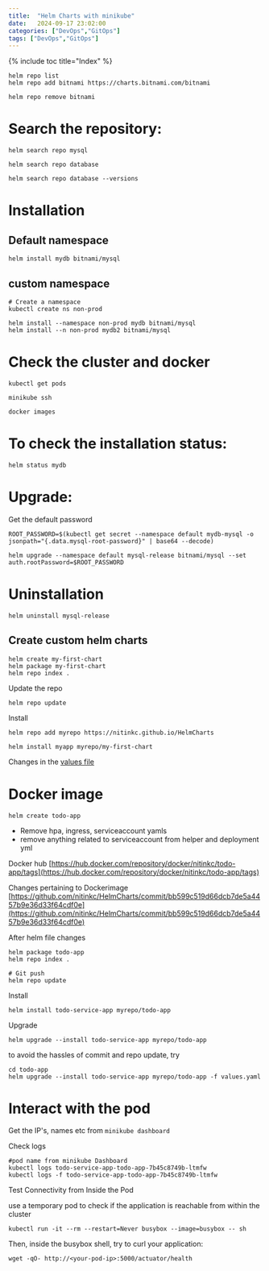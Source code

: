 ```yaml
---
title:  "Helm Charts with minikube"
date:   2024-09-17 23:02:00
categories: ["DevOps","GitOps"]
tags: ["DevOps","GitOps"]
---
```

{% include toc title="Index" %}

```shell
helm repo list
helm repo add bitnami https://charts.bitnami.com/bitnami

helm repo remove bitnami
```


# Search the repository:
```shell
helm search repo mysql

helm search repo database

helm search repo database --versions
```

# Installation
## Default namespace
```shell
helm install mydb bitnami/mysql
```

## custom namespace
```shell
# Create a namespace
kubectl create ns non-prod

helm install --namespace non-prod mydb bitnami/mysql
helm install --n non-prod mydb2 bitnami/mysql
```

# Check the cluster and docker
```shell
kubectl get pods

minikube ssh

docker images
```

# To check the installation status:
```shell
helm status mydb
```

# Upgrade:
Get the default password

`ROOT_PASSWORD=$(kubectl get secret --namespace default mydb-mysql -o jsonpath="{.data.mysql-root-password}" | base64 --decode)`

```shell
helm upgrade --namespace default mysql-release bitnami/mysql --set auth.rootPassword=$ROOT_PASSWORD
```

# Uninstallation
```shell
helm uninstall mysql-release
```


## Create custom helm charts
```shell
helm create my-first-chart
helm package my-first-chart
helm repo index .
```

Update the repo
```shell
helm repo update
```

Install
```shell
helm repo add myrepo https://nitinkc.github.io/HelmCharts
```

```shell
helm install myapp myrepo/my-first-chart
```

Changes in the [values file](https://github.com/nitinkc/HelmCharts/blob/main/todo-app/values.yaml#L10-L58)



# Docker image

```shell
helm create todo-app
```

- Remove hpa, ingress, serviceaccount yamls
- remove anything related to serviceaccount from helper and deployment yml

Docker hub
[https://hub.docker.com/repository/docker/nitinkc/todo-app/tags](https://hub.docker.com/repository/docker/nitinkc/todo-app/tags)

Changes pertaining to Dockerimage
[https://github.com/nitinkc/HelmCharts/commit/bb599c519d66dcb7de5a4457b9e36d33f64cdf0e](https://github.com/nitinkc/HelmCharts/commit/bb599c519d66dcb7de5a4457b9e36d33f64cdf0e)

After helm file changes
```shell
helm package todo-app
helm repo index . 

# Git push
helm repo update 
```


Install
```shell
helm install todo-service-app myrepo/todo-app 
```

Upgrade
```shell
helm upgrade --install todo-service-app myrepo/todo-app
```

to avoid the hassles of commit and repo update, try
```shell
cd todo-app
helm upgrade --install todo-service-app myrepo/todo-app -f values.yaml
```
# Interact with the pod
Get the IP's, names etc from `minikube dashboard`

Check logs
```shell
#pod name from minikube Dashboard
kubectl logs todo-service-app-todo-app-7b45c8749b-ltmfw  
kubectl logs -f todo-service-app-todo-app-7b45c8749b-ltmfw    
```

Test Connectivity from Inside the Pod

use a temporary pod to check if the application is reachable from within the cluster
```shell
kubectl run -it --rm --restart=Never busybox --image=busybox -- sh
```
Then, inside the busybox shell, try to curl your application:
```shell
wget -qO- http://<your-pod-ip>:5000/actuator/health
```


